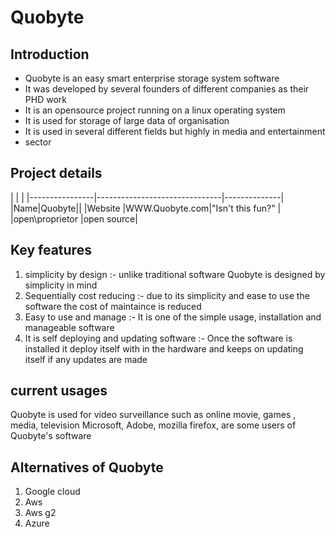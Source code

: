 ﻿# Quobyte

## Introduction
- Quobyte is an easy smart enterprise storage system software
- It was developed by several founders of different companies as their PHD work
- It is an opensource project running on a linux operating system
- It is used for storage of large data of organisation
- It is used in several different fields but highly in media and entertainment 
- sector
## Project details
| | |
|----------------|-------------------------------|--------------|
|Name|Quobyte||
|Website   |WWW.Quobyte.com|"Isn't this fun?"            |
|open\proprietor  |open source|



## Key features

1. simplicity by design :-
    unlike traditional software Quobyte is designed by simplicity in mind
2. Sequentially cost reducing :-
     due to its simplicity and ease to use the software the cost of maintaince
     is reduced
3. Easy to use and manage :-
     It is one of the simple usage, installation and manageable software
 4. It is self deploying and updating software :-
      Once the software is installed it deploy itself with  in the hardware and keeps on updating itself if any updates are made
      
## current usages
Quobyte is used for video surveillance such as online movie, games , media, television 
Microsoft, Adobe, mozilla firefox, are some users of Quobyte's software
## Alternatives of Quobyte
1. Google cloud
2. Aws
3. Aws g2
4. Azure       
